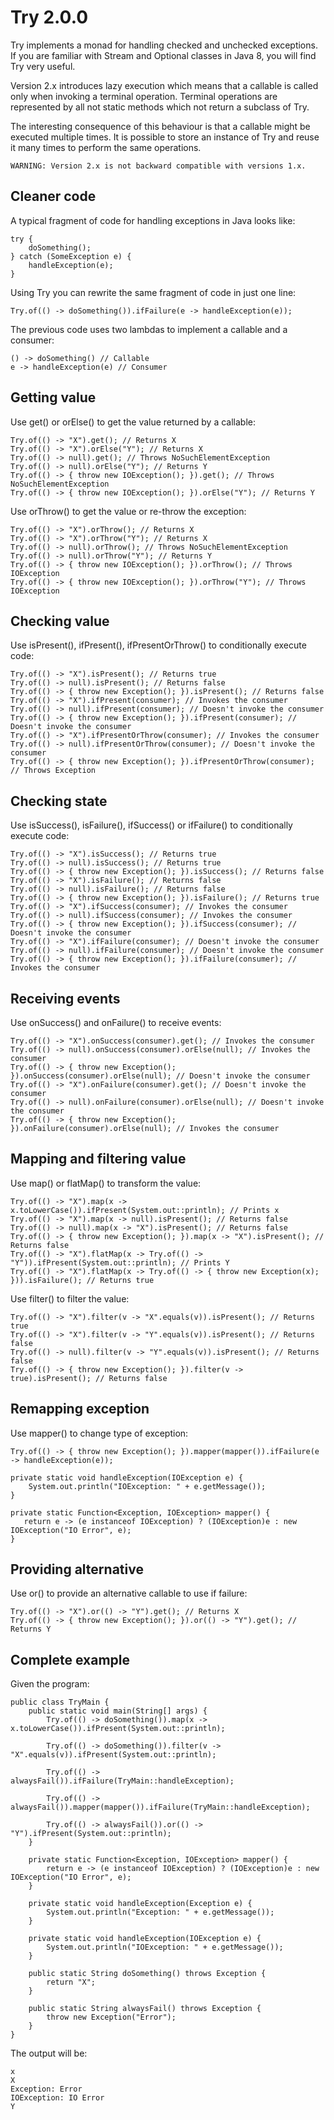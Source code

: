 # Try 2.0.0

Try implements a monad for handling checked and unchecked exceptions. 
If you are familiar with Stream and Optional classes in Java 8, you will find Try very useful.

Version 2.x introduces lazy execution which means that a callable is called only when invoking a terminal operation.
Terminal operations are represented by all not static methods which not return a subclass of Try.

The interesting consequence of this behaviour is that a callable might be executed multiple times.
It is possible to store an instance of Try and reuse it many times to perform the same operations.
   
    WARNING: Version 2.x is not backward compatible with versions 1.x.

## Cleaner code 

A typical fragment of code for handling exceptions in Java looks like:

    try {
        doSomething();
    } catch (SomeException e) {
        handleException(e);
    }
 
Using Try you can rewrite the same fragment of code in just one line:

    Try.of(() -> doSomething()).ifFailure(e -> handleException(e));
    
The previous code uses two lambdas to implement a callable and a consumer: 
    
    () -> doSomething() // Callable 
    e -> handleException(e) // Consumer

## Getting value

Use get() or orElse() to get the value returned by a callable: 

    Try.of(() -> "X").get(); // Returns X
    Try.of(() -> "X").orElse("Y"); // Returns X
    Try.of(() -> null).get(); // Throws NoSuchElementException
    Try.of(() -> null).orElse("Y"); // Returns Y
    Try.of(() -> { throw new IOException(); }).get(); // Throws NoSuchElementException
    Try.of(() -> { throw new IOException(); }).orElse("Y"); // Returns Y

Use orThrow() to get the value or re-throw the exception: 

    Try.of(() -> "X").orThrow(); // Returns X
    Try.of(() -> "X").orThrow("Y"); // Returns X
    Try.of(() -> null).orThrow(); // Throws NoSuchElementException
    Try.of(() -> null).orThrow("Y"); // Returns Y
    Try.of(() -> { throw new IOException(); }).orThrow(); // Throws IOException
    Try.of(() -> { throw new IOException(); }).orThrow("Y"); // Throws IOException

## Checking value

Use isPresent(), ifPresent(), ifPresentOrThrow() to conditionally execute code: 

    Try.of(() -> "X").isPresent(); // Returns true
    Try.of(() -> null).isPresent(); // Returns false
    Try.of(() -> { throw new Exception(); }).isPresent(); // Returns false
    Try.of(() -> "X").ifPresent(consumer); // Invokes the consumer
    Try.of(() -> null).ifPresent(consumer); // Doesn't invoke the consumer
    Try.of(() -> { throw new Exception(); }).ifPresent(consumer); // Doesn't invoke the consumer
    Try.of(() -> "X").ifPresentOrThrow(consumer); // Invokes the consumer
    Try.of(() -> null).ifPresentOrThrow(consumer); // Doesn't invoke the consumer
    Try.of(() -> { throw new Exception(); }).ifPresentOrThrow(consumer); // Throws Exception

## Checking state

Use isSuccess(), isFailure(), ifSuccess() or ifFailure() to conditionally execute code: 

    Try.of(() -> "X").isSuccess(); // Returns true
    Try.of(() -> null).isSuccess(); // Returns true
    Try.of(() -> { throw new Exception(); }).isSuccess(); // Returns false
    Try.of(() -> "X").isFailure(); // Returns false
    Try.of(() -> null).isFailure(); // Returns false
    Try.of(() -> { throw new Exception(); }).isFailure(); // Returns true
    Try.of(() -> "X").ifSuccess(consumer); // Invokes the consumer
    Try.of(() -> null).ifSuccess(consumer); // Invokes the consumer
    Try.of(() -> { throw new Exception(); }).ifSuccess(consumer); // Doesn't invoke the consumer    
    Try.of(() -> "X").ifFailure(consumer); // Doesn't invoke the consumer
    Try.of(() -> null).ifFailure(consumer); // Doesn't invoke the consumer
    Try.of(() -> { throw new Exception(); }).ifFailure(consumer); // Invokes the consumer    

## Receiving events

Use onSuccess() and onFailure() to receive events:
  
    Try.of(() -> "X").onSuccess(consumer).get(); // Invokes the consumer
    Try.of(() -> null).onSuccess(consumer).orElse(null); // Invokes the consumer
    Try.of(() -> { throw new Exception(); }).onSuccess(consumer).orElse(null); // Doesn't invoke the consumer
    Try.of(() -> "X").onFailure(consumer).get(); // Doesn't invoke the consumer
    Try.of(() -> null).onFailure(consumer).orElse(null); // Doesn't invoke the consumer
    Try.of(() -> { throw new Exception(); }).onFailure(consumer).orElse(null); // Invokes the consumer

## Mapping and filtering value

Use map() or flatMap() to transform the value:

    Try.of(() -> "X").map(x -> x.toLowerCase()).ifPresent(System.out::println); // Prints x
    Try.of(() -> "X").map(x -> null).isPresent(); // Returns false
    Try.of(() -> null).map(x -> "X").isPresent(); // Returns false
    Try.of(() -> { throw new Exception(); }).map(x -> "X").isPresent(); // Returns false
    Try.of(() -> "X").flatMap(x -> Try.of(() -> "Y")).ifPresent(System.out::println); // Prints Y
    Try.of(() -> "X").flatMap(x -> Try.of(() -> { throw new Exception(x); })).isFailure(); // Returns true
    
Use filter() to filter the value:

    Try.of(() -> "X").filter(v -> "X".equals(v)).isPresent(); // Returns true
    Try.of(() -> "X").filter(v -> "Y".equals(v)).isPresent(); // Returns false
    Try.of(() -> null).filter(v -> "Y".equals(v)).isPresent(); // Returns false
    Try.of(() -> { throw new Exception(); }).filter(v -> true).isPresent(); // Returns false

## Remapping exception

Use mapper() to change type of exception:

    Try.of(() -> { throw new Exception(); }).mapper(mapper()).ifFailure(e -> handleException(e));
    
    private static void handleException(IOException e) {
        System.out.println("IOException: " + e.getMessage());
    }

    private static Function<Exception, IOException> mapper() {
       return e -> (e instanceof IOException) ? (IOException)e : new IOException("IO Error", e);
    }

## Providing alternative

Use or() to provide an alternative callable to use if failure:

    Try.of(() -> "X").or(() -> "Y").get(); // Returns X    
    Try.of(() -> { throw new Exception(); }).or(() -> "Y").get(); // Returns Y    

## Complete example

Given the program:

    public class TryMain {
        public static void main(String[] args) {
            Try.of(() -> doSomething()).map(x -> x.toLowerCase()).ifPresent(System.out::println);
       
            Try.of(() -> doSomething()).filter(v -> "X".equals(v)).ifPresent(System.out::println);
       
            Try.of(() -> alwaysFail()).ifFailure(TryMain::handleException);
       
            Try.of(() -> alwaysFail()).mapper(mapper()).ifFailure(TryMain::handleException);
       
            Try.of(() -> alwaysFail()).or(() -> "Y").ifPresent(System.out::println);
        }
       
        private static Function<Exception, IOException> mapper() {
            return e -> (e instanceof IOException) ? (IOException)e : new IOException("IO Error", e);
        }
       
        private static void handleException(Exception e) {
            System.out.println("Exception: " + e.getMessage());
        }
       
        private static void handleException(IOException e) {
            System.out.println("IOException: " + e.getMessage());
        }
       
        public static String doSomething() throws Exception {
            return "X";
        }
       
        public static String alwaysFail() throws Exception {
            throw new Exception("Error");
        }
    }

The output will be:

    x
    X
    Exception: Error
    IOException: IO Error
    Y
